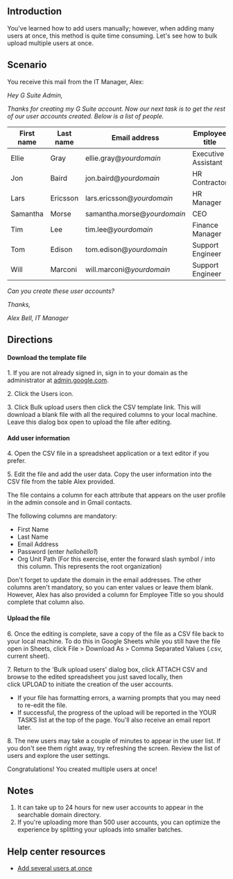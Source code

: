 ## Introduction

You've learned how to add users manually; however, when adding many users at once, this method is quite time consuming. Let's see how to bulk upload multiple users at once.

## Scenario

You receive this mail from the IT Manager, Alex:

*Hey G Suite Admin,*

*Thanks for creating my G Suite account. Now our next task is to get the rest of our user accounts created. Below is a list of people.*

| First name | Last name | Email address | Employee title |
| --- | --- | --- | --- |
| Ellie | Gray | ellie.gray@*yourdomain* | Executive Assistant |
| Jon | Baird | jon.baird@*yourdomain* | HR Contractor |
| Lars | Ericsson | lars.ericsson@*yourdomain* | HR Manager |
| Samantha | Morse | samantha.morse@*yourdomain* | CEO |
| Tim | Lee | tim.lee@*yourdomain* | Finance Manager |
| Tom | Edison | tom.edison@*yourdomain* | Support Engineer |
| Will | Marconi | will.marconi@*yourdomain* | Support Engineer |

*Can you create these user accounts?*

*Thanks,*

*Alex Bell, IT Manager*

## Directions

#### Download the template file

1\. If you are not already signed in, sign in to your domain as the administrator at [admin.google.com](https://admin.google.com/).

2\. Click the Users icon.

3\. Click Bulk upload users then click the CSV template link. This will download a blank file with all the required columns to your local machine. Leave this dialog box open to upload the file after editing.  

#### Add user information

4\. Open the CSV file in a spreadsheet application or a text editor if you prefer.

5\. Edit the file and add the user data. Copy the user information into the CSV file from the table Alex provided.

The file contains a column for each attribute that appears on the user profile in the admin console and in Gmail contacts.

The following columns are mandatory:

-   First Name
-   Last Name
-   Email Address
-   Password (enter *hellohello1*)
-   Org Unit Path (For this exercise, enter the forward slash symbol / into this column. This represents the root organization)

Don't forget to update the domain in the email addresses. The other columns aren't mandatory, so you can enter values or leave them blank. However, Alex has also provided a column for Employee Title so you should complete that column also.

#### Upload the file

6\. Once the editing is complete, save a copy of the file as a CSV file back to your local machine. To do this in Google Sheets while you still have the file open in Sheets, click File > Download As > Comma Separated Values (.csv, current sheet).

7\. Return to the 'Bulk upload users' dialog box, click ATTACH CSV and browse to the edited spreadsheet you just saved locally, then click UPLOAD to initiate the creation of the user accounts.

-   If your file has formatting errors, a warning prompts that you may need to re-edit the file.
-   If successful, the progress of the upload will be reported in the YOUR TASKS list at the top of the page. You'll also receive an email report later.

8\. The new users may take a couple of minutes to appear in the user list. If you don't see them right away, try refreshing the screen. Review the list of users and explore the user settings.

Congratulations! You created multiple users at once!

## Notes

1.  It can take up to 24 hours for new user accounts to appear in the searchable domain directory.
2.  If you're uploading more than 500 user accounts, you can optimize the experience by splitting your uploads into smaller batches.

## Help center resources

-   [Add several users at once](https://support.google.com/a/answer/40057)
